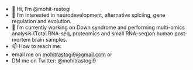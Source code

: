 - 👋 Hi, I’m @mohit-rastogi
- 👀 I’m interested in neurodevelopment, alternative splciing, gene regulation and evolution.
- 🌱 I’m currently working on Down syndrome and performing multi-omics analysis (Total RNA-seq, proteomics and small RNA-seq)on human post-mortem brain samples.
- 📫 How to reach me: 
- email me on mohitrastogi9@gmail.com or
- DM me on Twitter: @mohitrastogi9

<!---
mohit-rastogi/mohit-rastogi is a ✨ special ✨ repository because its `README.md` (this file) appears on your GitHub profile.
You can click the Preview link to take a look at your changes.
--->
